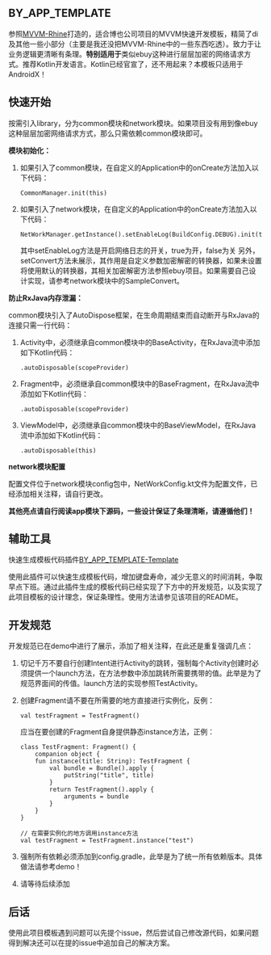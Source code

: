 ## BY_APP_TEMPLATE

参照[MVVM-Rhine](https://github.com/qingmei2/MVVM-Rhine)打造的，适合博也公司项目的MVVM快速开发模板，精简了di及其他一些小部分（主要是我还没把MVVM-Rhine中的一些东西吃透）。致力于让业务逻辑更清晰有条理。**特别适用于**类似ebuy这种进行层层加密的网络请求方式。推荐Kotlin开发语言。Kotlin已经官宣了，还不用起来？本模板只适用于AndroidX！

## 快速开始

按需引入library，分为common模块和network模块。如果项目没有用到像ebuy这种层层加密网络请求方式，那么只需依赖common模块即可。

**模块初始化：**
1. 如果引入了common模块，在自定义的Application中的onCreate方法加入以下代码：
    ```
    CommonManager.init(this)
    ```
2. 如果引入了network模块，在自定义的Application中的onCreate方法加入以下代码：
    ```
    NetWorkManager.getInstance().setEnableLog(BuildConfig.DEBUG).init(this)
    ```
    其中setEnableLog方法是开启网络日志的开关，true为开，false为关
    另外，setConvert方法未展示，其作用是自定义参数加密解密的转换器，如果未设置将使用默认的转换器，其相关加密解密方法参照ebuy项目。如果需要自己设计实现，请参考network模块中的SampleConvert。

**防止RxJava内存泄漏：**

common模块引入了AutoDispose框架，在生命周期结束而自动断开与RxJava的连接只需一行代码：
1. Activity中，必须继承自common模块中的BaseActivity，在RxJava流中添加如下Kotlin代码：
    ```
    .autoDisposable(scopeProvider)
    ```
2. Fragment中，必须继承自common模块中的BaseFragment，在RxJava流中添加如下Kotlin代码：
    ```
    .autoDisposable(scopeProvider)
    ```
3. ViewModel中，必须继承自common模块中的BaseViewModel，在RxJava流中添加如下Kotlin代码：
    ```
    .autoDisposable(this)
    ```
**network模块配置**

配置文件位于network模块config包中，NetWorkConfig.kt文件为配置文件，已经添加相关注释，请自行更改。

**其他亮点请自行阅读app模块下源码，一些设计保证了条理清晰，请遵循他们！**

## 辅助工具

快速生成模板代码插件[BY_APP_TEMPLATE-Template](https://github.com/cyixlq/BY_APP_TEMPLATE-Template)

使用此插件可以快速生成模板代码，增加键盘寿命，减少无意义的时间消耗，争取早点下班。通过此插件生成的模板代码已经实现了下方中的开发规范，以及实现了此项目模板的设计理念，保证条理性。使用方法请参见该项目的README。

## 开发规范

开发规范已在demo中进行了展示，添加了相关注释，在此还是重复强调几点：

1. 切记千万不要自行创建Intent进行Activity的跳转，强制每个Activity创建时必须提供一个launch方法，在方法参数中添加跳转所需要携带的值。此举是为了规范界面间的传值。launch方法的实现参照TestActivity。
2. 创建Fragment请不要在所需要的地方直接进行实例化，反例：
    ```
    val testFragment = TestFragment()
    ```
    应当在要创建的Fragment自身提供静态instance方法，正例：
    ```
    class TestFragment: Fragment() {
        companion object {
        fun instance(title: String): TestFragment {
            val bundle = Bundle().apply {
                putString("title", title)
            }
            return TestFragment().apply {
                arguments = bundle
            }
        }
    }

    // 在需要实例化的地方调用instance方法
    val testFragment = TestFragment.instance("test")
    ```
3. 强制所有依赖必须添加到config.gradle，此举是为了统一所有依赖版本。具体做法请参考demo！

4. 请等待后续添加

## 后话

使用此项目模板遇到问题可以先提个issue，然后尝试自己修改源代码，如果问题得到解决还可以在提的issue中追加自己的解决方案。